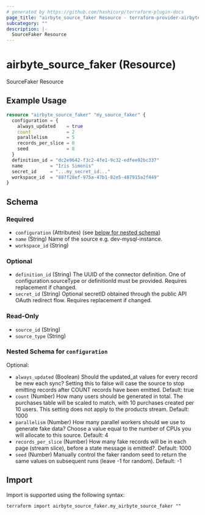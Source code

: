 ```yaml
---
# generated by https://github.com/hashicorp/terraform-plugin-docs
page_title: "airbyte_source_faker Resource - terraform-provider-airbyte"
subcategory: ""
description: |-
  SourceFaker Resource
---
```


# airbyte_source_faker (Resource)

SourceFaker Resource

## Example Usage

```terraform
resource "airbyte_source_faker" "my_source_faker" {
  configuration = {
    always_updated    = true
    count             = 2
    parallelism       = 5
    records_per_slice = 0
    seed              = 8
  }
  definition_id = "dc2e9642-f3c2-4fe1-9c32-edfee92bc337"
  name          = "Iris Simonis"
  secret_id     = "...my_secret_id..."
  workspace_id  = "887f28ef-975a-47b1-82e5-487915a2f449"
}
```

<!-- schema generated by tfplugindocs -->
## Schema

### Required

- `configuration` (Attributes) (see [below for nested schema](#nestedatt--configuration))
- `name` (String) Name of the source e.g. dev-mysql-instance.
- `workspace_id` (String)

### Optional

- `definition_id` (String) The UUID of the connector definition. One of configuration.sourceType or definitionId must be provided. Requires replacement if changed.
- `secret_id` (String) Optional secretID obtained through the public API OAuth redirect flow. Requires replacement if changed.

### Read-Only

- `source_id` (String)
- `source_type` (String)

<a id="nestedatt--configuration"></a>
### Nested Schema for `configuration`

Optional:

- `always_updated` (Boolean) Should the updated_at values for every record be new each sync?  Setting this to false will case the source to stop emitting records after COUNT records have been emitted. Default: true
- `count` (Number) How many users should be generated in total. The purchases table will be scaled to match, with 10 purchases created per 10 users. This setting does not apply to the products stream. Default: 1000
- `parallelism` (Number) How many parallel workers should we use to generate fake data?  Choose a value equal to the number of CPUs you will allocate to this source. Default: 4
- `records_per_slice` (Number) How many fake records will be in each page (stream slice), before a state message is emitted?. Default: 1000
- `seed` (Number) Manually control the faker random seed to return the same values on subsequent runs (leave -1 for random). Default: -1

## Import

Import is supported using the following syntax:

```shell
terraform import airbyte_source_faker.my_airbyte_source_faker ""
```
